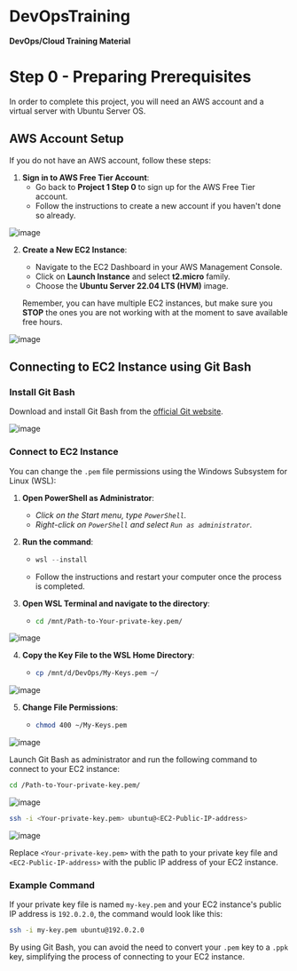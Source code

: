 # DevOpsTraining
**DevOps/Cloud Training Material**

# Step 0 - Preparing Prerequisites

In order to complete this project, you will need an AWS account and a virtual server with Ubuntu Server OS.

## AWS Account Setup

If you do not have an AWS account, follow these steps:

1. **Sign in to AWS Free Tier Account**:
   - Go back to **Project 1 Step 0** to sign up for the AWS Free Tier account.
   - Follow the instructions to create a new account if you haven't done so already.
  
![image](https://github.com/stiven-skyward/DevOpsTraining/assets/135337796/10fa8133-19d6-4242-b393-b8dd67406170)

2. **Create a New EC2 Instance**:
   - Navigate to the EC2 Dashboard in your AWS Management Console.
   - Click on **Launch Instance** and select **t2.micro** family.
   - Choose the **Ubuntu Server 22.04 LTS (HVM)** image.

   Remember, you can have multiple EC2 instances, but make sure you **STOP** the ones you are not working with at the moment to save available free hours.

![image](https://github.com/stiven-skyward/DevOpsTraining/assets/135337796/bcd44bdd-c1f1-4878-abdc-4c8e1555a3ff)

## Connecting to EC2 Instance using Git Bash

### Install Git Bash

Download and install Git Bash from the [official Git website](https://gitforwindows.org/).

![image](https://github.com/stiven-skyward/DevOpsTraining/assets/135337796/0f434d5e-2925-4b31-bf19-4022a747cf9b)

### Connect to EC2 Instance

You can change the `.pem` file permissions using the Windows Subsystem for Linux (WSL):

1. **Open PowerShell as Administrator**:
   - *Click on the Start menu, type `PowerShell`.*
   - *Right-click on `PowerShell` and select `Run as administrator`.*

2. **Run the command**:
   - ```powershell
     wsl --install
     ```
   - Follow the instructions and restart your computer once the process is completed.
  
3. **Open WSL Terminal and navigate to the directory**:
   - ```sh
     cd /mnt/Path-to-Your-private-key.pem/
     ```
![image](https://github.com/stiven-skyward/DevOpsTraining/assets/135337796/828666a5-94c9-4cb3-be6f-4f0e22fc5741)

4. **Copy the Key File to the WSL Home Directory**:
   - ```sh
     cp /mnt/d/DevOps/My-Keys.pem ~/
     ```
![image](https://github.com/stiven-skyward/DevOpsTraining/assets/135337796/41db1959-4ef0-4d6e-a5b4-f940fea6f937)

5. **Change File Permissions**:
   - ```sh
     chmod 400 ~/My-Keys.pem
     ```
![image](https://github.com/stiven-skyward/DevOpsTraining/assets/135337796/0eec1422-44c5-46f3-b226-f007d775331d)

Launch Git Bash as administrator and run the following command to connect to your EC2 instance:

```sh
cd /Path-to-Your-private-key.pem/
```
![image](https://github.com/stiven-skyward/DevOpsTraining/assets/135337796/574cd24c-d7ee-4144-a15b-c3adca554d33)

```sh
ssh -i <Your-private-key.pem> ubuntu@<EC2-Public-IP-address>
```
![image](https://github.com/stiven-skyward/DevOpsTraining/assets/135337796/fa190708-568f-4dfd-86e6-ead4bd51032e)

Replace `<Your-private-key.pem>` with the path to your private key file and `<EC2-Public-IP-address>` with the public IP address of your EC2 instance.

### Example Command

If your private key file is named `my-key.pem` and your EC2 instance's public IP address is `192.0.2.0`, the command would look like this:

```sh
ssh -i my-key.pem ubuntu@192.0.2.0
```

By using Git Bash, you can avoid the need to convert your `.pem` key to a `.ppk` key, simplifying the process of connecting to your EC2 instance.
